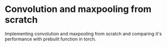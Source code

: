 # Convolution and maxpooling from scratch 

Implementing convolution and maxpooling from scratch and comparing it's performance with prebuilt function in torch. 
